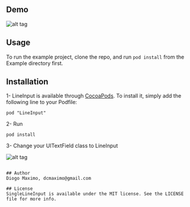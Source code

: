 ## Demo
![alt tag](screen.gif)

## Usage
To run the example project, clone the repo, and run `pod install` from the Example directory first.

## Installation
1- LineInput is available through [CocoaPods](http://cocoapods.org). To install
it, simply add the following line to your Podfile:
```
pod "LineInput"
```
2- Run 
```
pod install
```

3- Change your UITextField class to LineInput

![alt tag](custom_class.png)

```

## Author
Diogo Maximo, dcmaximo@gmail.com

## License
SingleLineInput is available under the MIT license. See the LICENSE file for more info.



